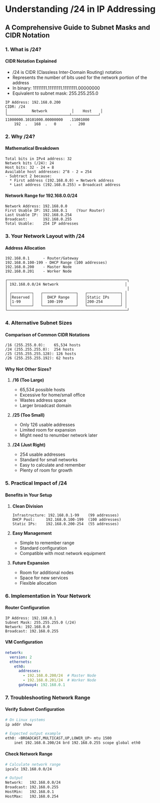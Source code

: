 # Understanding /24 in IP Addressing
## A Comprehensive Guide to Subnet Masks and CIDR Notation

### 1. What is /24?

#### CIDR Notation Explained
- /24 is CIDR (Classless Inter-Domain Routing) notation
- Represents the number of bits used for the network portion of the address
- In binary: 11111111.11111111.11111111.00000000
- Equivalent to subnet mask: 255.255.255.0

```ascii
IP Address: 192.168.0.200
CIDR: /24
│           Network           │    Host    │
└────────────────────────────┴────────────┘
11000000.10101000.00000000   .11001000
    192  .   168  .   0      .   200
```

### 2. Why /24?

#### Mathematical Breakdown
```
Total bits in IPv4 address: 32
Network bits (/24): 24
Host bits: 32 - 24 = 8
Available host addresses: 2^8 - 2 = 254
- Subtract 2 because:
  * First address (192.168.0.0) = Network address
  * Last address (192.168.0.255) = Broadcast address
```

#### Network Range for 192.168.0.0/24
```
Network Address: 192.168.0.0
First Usable IP: 192.168.0.1    (Your Router)
Last Usable IP:  192.168.0.254
Broadcast:       192.168.0.255
Total Usable:    254 IP addresses
```

### 3. Your Network Layout with /24

#### Address Allocation
```
192.168.0.1      - Router/Gateway
192.168.0.100-199 - DHCP Range (100 addresses)
192.168.0.200    - Master Node
192.168.0.201    - Worker Node
```

```ascii
┌──────────────────────────────────────────────────────┐
│ 192.168.0.0/24 Network                              │
│                                                      │
│ ┌─────────┐   ┌───────────────┐   ┌───────────────┐ │
│ │Reserved │   │  DHCP Range   │   │Static IPs     │ │
│ │1-99     │   │  100-199      │   │200-254        │ │
│ └─────────┘   └───────────────┘   └───────────────┘ │
└──────────────────────────────────────────────────────┘
```

### 4. Alternative Subnet Sizes

#### Comparison of Common CIDR Notations
```
/16 (255.255.0.0):    65,534 hosts
/24 (255.255.255.0):  254 hosts
/25 (255.255.255.128): 126 hosts
/26 (255.255.255.192): 62 hosts
```

#### Why Not Other Sizes?
1. **/16 (Too Large)**
   - 65,534 possible hosts
   - Excessive for home/small office
   - Wastes address space
   - Larger broadcast domain

2. **/25 (Too Small)**
   - Only 126 usable addresses
   - Limited room for expansion
   - Might need to renumber network later

3. **/24 (Just Right)**
   - 254 usable addresses
   - Standard for small networks
   - Easy to calculate and remember
   - Plenty of room for growth

### 5. Practical Impact of /24

#### Benefits in Your Setup
1. **Clean Division**
   ```
   Infrastructure: 192.168.0.1-99    (99 addresses)
   DHCP Pool:     192.168.0.100-199  (100 addresses)
   Static IPs:    192.168.0.200-254  (55 addresses)
   ```

2. **Easy Management**
   - Simple to remember range
   - Standard configuration
   - Compatible with most network equipment

3. **Future Expansion**
   - Room for additional nodes
   - Space for new services
   - Flexible allocation

### 6. Implementation in Your Network

#### Router Configuration
```
IP Address: 192.168.0.1
Subnet Mask: 255.255.255.0 (/24)
Network: 192.168.0.0
Broadcast: 192.168.0.255
```

#### VM Configuration
```yaml
network:
  version: 2
  ethernets:
    eth0:
      addresses:
        - 192.168.0.200/24  # Master Node
        - 192.168.0.201/24  # Worker Node
      gateway4: 192.168.0.1
```

### 7. Troubleshooting Network Range

#### Verify Subnet Configuration
```bash
# On Linux systems
ip addr show

# Expected output example
eth0: <BROADCAST,MULTICAST,UP,LOWER_UP> mtu 1500
    inet 192.168.0.200/24 brd 192.168.0.255 scope global eth0
```

#### Check Network Range
```bash
# Calculate network range
ipcalc 192.168.0.0/24

# Output
Network:   192.168.0.0/24
Broadcast: 192.168.0.255
HostMin:   192.168.0.1
HostMax:   192.168.0.254
```
